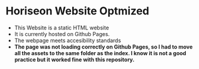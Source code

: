# Horiseon Website Optmized
- This Website is a static HTML website
- It is currently hosted on Github Pages.
- The webpage meets accesibility standards
- ****The page was not loading correctly on Github Pages, so I had to move all the assets to the same folder as the index. I know it is not a good practice but it worked fine with this repository.****